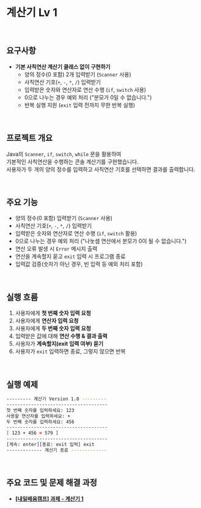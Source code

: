 # 계산기 Lv 1

<br>

## 요구사항
- **기본 사칙연산 계산기 클래스 없이 구현하기**
  - 양의 정수(0 포함) 2개 입력받기 (`Scanner` 사용)  
  - 사칙연산 기호(`+`, `-`, `*`, `/`) 입력받기  
  - 입력받은 숫자와 연산자로 연산 수행 (`if`, `switch` 사용)  
  - 0으로 나누는 경우 예외 처리 ("분모가 0일 수 없습니다.")  
  - 반복 실행 지원 (`exit` 입력 전까지 무한 반복 실행)

<br>

## 프로젝트 개요
  Java의 `Scanner`, `if`, `switch`, `while` 문을 활용하여  
  기본적인 사칙연산을 수행하는 콘솔 계산기를 구현했습니다.  
  사용자가 두 개의 양의 정수를 입력하고 사칙연산 기호를 선택하면 결과를 출력합니다.

<br>

## 주요 기능
- 양의 정수(0 포함) 입력받기 (`Scanner` 사용)  
- 사칙연산 기호(`+`, `-`, `*`, `/`) 입력받기  
- 입력받은 숫자와 연산자로 연산 수행 (`if`, `switch` 활용)  
- 0으로 나누는 경우 예외 처리 ("나눗셈 연산에서 분모가 0이 될 수 없습니다.")  
- 연산 오류 발생 시 `Error` 메시지 출력  
- 연산을 계속할지 묻고 `exit` 입력 시 프로그램 종료  
- 입력값 검증(숫자가 아닌 경우, 빈 입력 등 예외 처리 포함)

<br>

## 실행 흐름
1. 사용자에게 **첫 번째 숫자 입력 요청**
2. 사용자에게 **연산자 입력 요청**
3. 사용자에게 **두 번째 숫자 입력 요청**
4. 입력받은 값에 대해 **연산 수행 & 결과 출력**
5. 사용자가 **계속할지(exit 입력 여부) 묻기**
6. 사용자가 `exit` 입력하면 종료, 그렇지 않으면 반복

<br>

## 실행 예제
```bash
--------- 계산기 Version 1.0 ---------
-------------------------------------
첫 번째 숫자를 입력하세요: 123
사용할 연산자를 입력하세요: +
두 번째 숫자를 입력하세요: 456
-------------------------------------
[ 123 + 456 = 579 ]
-------------------------------------
[계속: enter][종료: exit 입력] exit
------------- 계산기 종료 -------------
```

<br>

## 주요 코드 및 문제 해결 과정
- **[[내일배움캠프] 과제 - 계산기 1](https://velog.io/@ezro/camp-task-1)**
